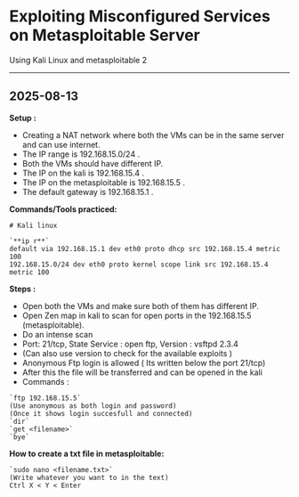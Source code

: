 # Exploiting Misconfigured Services on Metasploitable Server

Using Kali Linux and metasploitable 2

---
## 2025-08-13
**Setup :**  
- Creating a NAT network where both the VMs can be in the same server and can use internet.
- The IP range is 192.168.15.0/24 .
- Both the VMs should have different IP.
- The IP on the kali is 192.168.15.4 .
- The IP on the metasploitable is 192.168.15.5 .
- The default gateway is 192.168.15.1 .
  
**Commands/Tools practiced:**  
```
# Kali linux

`**ip r**`
default via 192.168.15.1 dev eth0 proto dhcp src 192.168.15.4 metric 100 
192.168.15.0/24 dev eth0 proto kernel scope link src 192.168.15.4 metric 100 
```

**Steps :**  
- Open both the VMs and make sure both of them has different IP.
- Open Zen map in kali to scan for open ports in the 192.168.15.5 (metasploitable).
- Do an intense scan 
- Port: 21/tcp, State Service : open ftp, Version : vsftpd 2.3.4 
- (Can also use version to check for the available exploits )
- Anonymous Ftp login is allowed ( Its written below the port 21/tcp)
- After this the file will be transferred and can be opened in the kali
- Commands :
```
`ftp 192.168.15.5` 
(Use anonymous as both login and password)
(Once it shows login succesfull and connected)
`dir`
`get <filename>`
`bye`
```

**How to create a txt file in metasploitable:**  
```
`sudo nano <filename.txt>`
(Write whatever you want to in the text)
Ctrl X < Y < Enter
```
